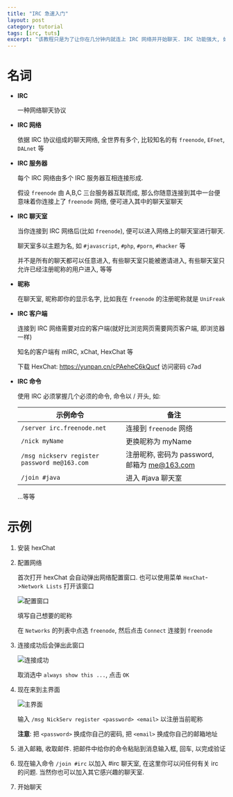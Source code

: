 ```yaml
---
title: "IRC 急速入门"
layout: post
category: tutorial
tags: [irc, tuts]
excerpt: "该教程只是为了让你在几分钟内就连上 IRC 网络并开始聊天. IRC 功能强大, 如果要深入了解, http://www.irchelp.org 是个不错的资源"
---
```

# 名词

- **IRC**

    一种网络聊天协议

- **IRC 网络**
    
    依据 IRC 协议组成的聊天网络, 
    全世界有多个, 比较知名的有 `freenode`, `EFnet`, `DALnet` 等

- **IRC 服务器**

    每个 IRC 网络由多个 IRC 服务器互相连接形成.

    假设 `freenode` 由 A,B,C 三台服务器互联而成,
    那么你随意连接到其中一台便意味着你连接上了 `freenode` 网络, 便可进入其中的聊天室聊天

- **IRC 聊天室**

    当你连接到 IRC 网络后(比如 `freenode`), 便可以进入网络上的聊天室进行聊天.

    聊天室多以主题为名, 如 `#javascript`, `#php`, `#porn`, `#hacker` 等

    并不是所有的聊天都可以任意进入,
    有些聊天室只能被邀请进入, 有些聊天室只允许已经注册昵称的用户进入, 等等

- **昵称**

    在聊天室, 昵称即你的显示名字, 比如我在 `freenode` 的注册昵称就是 `UniFreak`

- **IRC 客户端**

    连接到 IRC 网络需要对应的客户端(就好比浏览网页需要网页客户端, 即浏览器一样)

    知名的客户端有 mIRC, xChat, HexChat 等

    下载 HexChat: https://yunpan.cn/cPAeheC6kQucf  访问密码 c7ad

- **IRC 命令**

    使用 IRC 必须掌握几个必须的命令, 命令以 / 开头, 如:

    | 示例命令 | 备注 |
    |----------|------|
    |`/server irc.freenode.net`|连接到 `freenode` 网络|
    |`/nick myName`|更换昵称为 myName|
    |`/msg nickserv register password me@163.com`|注册昵称, 密码为 password, 邮箱为 me@163.com|
    |`/join #java`|进入 #java 聊天室|

    ...等等

# 示例

1. 安装 hexChat

2. 配置网络

    首次打开 hexChat 会自动弹出网络配置窗口. 
    也可以使用菜单 `HexChat`->`Network Lists` 打开该窗口

    ![配置窗口]({{cuturl}}/images/posts/201604/hexChatServerlist.png)

    填写自己想要的昵称

    在 `Networks` 的列表中点选 `freenode`, 然后点击 `Connect` 连接到 `freenode`

3. 连接成功后会弹出此窗口
    
    ![连接成功]({{cuturl}}/images/posts/201604/hexChatConnSuccess.png)

    取消选中 `always show this ...`, 点击 `OK`

4. 现在来到主界面

    ![主界面]({{cuturl}}/images/posts/201604/hexChatUI.png)

    输入 `/msg NickServ register <password> <email>` 以注册当前昵称

    **注意**: 把 `<password>` 换成你自己的密码, 把 `<email>` 换成你自己的邮箱地址

5. 进入邮箱, 收取邮件. 把邮件中给你的命令粘贴到消息输入框, 回车, 以完成验证

6. 现在输入命令 `/join #irc` 以加入 #irc 聊天室, 在这里你可以问任何有关 irc 的问题. 当然你也可以加入其它感兴趣的聊天室.

7. 开始聊天
